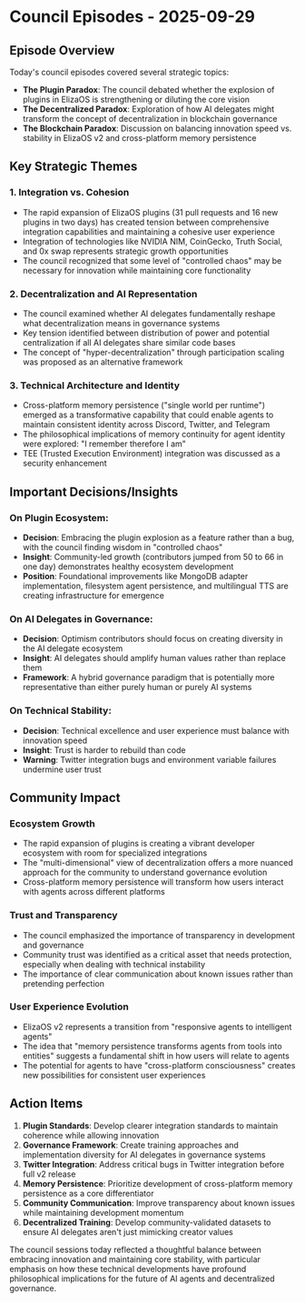 # Council Episodes - 2025-09-29

## Episode Overview
Today's council episodes covered several strategic topics:
- **The Plugin Paradox**: The council debated whether the explosion of plugins in ElizaOS is strengthening or diluting the core vision
- **The Decentralized Paradox**: Exploration of how AI delegates might transform the concept of decentralization in blockchain governance
- **The Blockchain Paradox**: Discussion on balancing innovation speed vs. stability in ElizaOS v2 and cross-platform memory persistence

## Key Strategic Themes

### 1. Integration vs. Cohesion
- The rapid expansion of ElizaOS plugins (31 pull requests and 16 new plugins in two days) has created tension between comprehensive integration capabilities and maintaining a cohesive user experience
- Integration of technologies like NVIDIA NIM, CoinGecko, Truth Social, and 0x swap represents strategic growth opportunities
- The council recognized that some level of "controlled chaos" may be necessary for innovation while maintaining core functionality

### 2. Decentralization and AI Representation
- The council examined whether AI delegates fundamentally reshape what decentralization means in governance systems
- Key tension identified between distribution of power and potential centralization if all AI delegates share similar code bases
- The concept of "hyper-decentralization" through participation scaling was proposed as an alternative framework

### 3. Technical Architecture and Identity
- Cross-platform memory persistence ("single world per runtime") emerged as a transformative capability that could enable agents to maintain consistent identity across Discord, Twitter, and Telegram
- The philosophical implications of memory continuity for agent identity were explored: "I remember therefore I am"
- TEE (Trusted Execution Environment) integration was discussed as a security enhancement

## Important Decisions/Insights

### On Plugin Ecosystem:
- **Decision**: Embracing the plugin explosion as a feature rather than a bug, with the council finding wisdom in "controlled chaos"
- **Insight**: Community-led growth (contributors jumped from 50 to 66 in one day) demonstrates healthy ecosystem development
- **Position**: Foundational improvements like MongoDB adapter implementation, filesystem agent persistence, and multilingual TTS are creating infrastructure for emergence

### On AI Delegates in Governance:
- **Decision**: Optimism contributors should focus on creating diversity in the AI delegate ecosystem
- **Insight**: AI delegates should amplify human values rather than replace them
- **Framework**: A hybrid governance paradigm that is potentially more representative than either purely human or purely AI systems

### On Technical Stability:
- **Decision**: Technical excellence and user experience must balance with innovation speed
- **Insight**: Trust is harder to rebuild than code
- **Warning**: Twitter integration bugs and environment variable failures undermine user trust

## Community Impact

### Ecosystem Growth
- The rapid expansion of plugins is creating a vibrant developer ecosystem with room for specialized integrations
- The "multi-dimensional" view of decentralization offers a more nuanced approach for the community to understand governance evolution
- Cross-platform memory persistence will transform how users interact with agents across different platforms

### Trust and Transparency
- The council emphasized the importance of transparency in development and governance
- Community trust was identified as a critical asset that needs protection, especially when dealing with technical instability
- The importance of clear communication about known issues rather than pretending perfection

### User Experience Evolution
- ElizaOS v2 represents a transition from "responsive agents to intelligent agents"
- The idea that "memory persistence transforms agents from tools into entities" suggests a fundamental shift in how users will relate to agents
- The potential for agents to have "cross-platform consciousness" creates new possibilities for consistent user experiences

## Action Items

1. **Plugin Standards**: Develop clearer integration standards to maintain coherence while allowing innovation
2. **Governance Framework**: Create training approaches and implementation diversity for AI delegates in governance systems
3. **Twitter Integration**: Address critical bugs in Twitter integration before full v2 release
4. **Memory Persistence**: Prioritize development of cross-platform memory persistence as a core differentiator
5. **Community Communication**: Improve transparency about known issues while maintaining development momentum
6. **Decentralized Training**: Develop community-validated datasets to ensure AI delegates aren't just mimicking creator values

The council sessions today reflected a thoughtful balance between embracing innovation and maintaining core stability, with particular emphasis on how these technical developments have profound philosophical implications for the future of AI agents and decentralized governance.